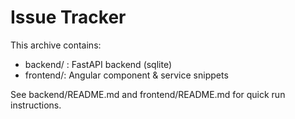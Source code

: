 # Issue Tracker 

This archive contains:
- backend/ : FastAPI backend (sqlite)
- frontend/: Angular component & service snippets

See backend/README.md and frontend/README.md for quick run instructions.
